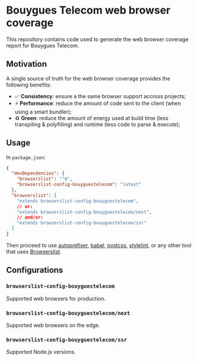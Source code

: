 # Bouygues Telecom web browser coverage

This repository contains code used to generate the web browser coverage report for Bouygues Telecom.

## Motivation

A single source of truth for the web browser coverage provides the following benefits:

- ✅ **Consistency**: ensure a the same browser support accross projects;
- ⚡ **Performance**: reduce the amount of code sent to the client (when using a smart bundler);
- ♻️ **Green**: reduce the amount of energy used at build time (less transpiling & polyfilling) and runtime (less code to parse & execute);

## Usage

In `package.json`:

```json
{
  "devDependencies": {
    "browserslist": "^4",
    "browserslist-config-bouyguestelecom": "latest"
  },
  "browserslist": [
    "extends browserslist-config-bouyguestelecom",
    // or:
    "extends browserslist-config-bouyguestelecom/next",
    // and/or:
    "extends browserslist-config-bouyguestelecom/ssr"
  ]
}
```

Then proceed to use [autoprefixer](https://github.com/postcss/autoprefixer), [babel](https://github.com/babel/babel/tree/master/packages/babel-preset-env), [postcss](https://github.com/csstools/postcss-plugins/tree/main/plugin-packs/postcss-preset-env), [stylelint](https://github.com/RJWadley/stylelint-no-unsupported-browser-features), or any other tool that uses [Browserslist](https://github.com/browserslist/browserslist).

## Configurations

### `browserslist-config-bouyguestelecom`

Supported web browsers for production.

### `browserslist-config-bouyguestelecom/next`

Supported web browsers on the edge.

### `browserslist-config-bouyguestelecom/ssr`

Supported Node.js versions.

